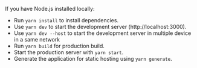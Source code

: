 
If you have Node.js installed locally:

- Run `yarn install` to install dependencies.
- Use `yarn dev` to start the development server (http://localhost:3000).
- Use `yarn dev --host` to start the development server in multiple device in a same network
- Run `yarn build` for production build.
- Start the production server with `yarn start`.
- Generate the application for static hosting using `yarn generate`.
